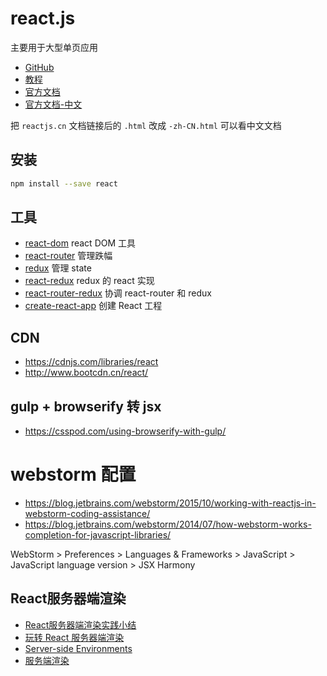 # react.js

主要用于大型单页应用

* [GitHub](https://github.com/facebook/react)
* [教程](http://www.ruanyifeng.com/blog/2015/03/react.html)
* [官方文档](https://facebook.github.io/react/)
* [官方文档-中文](http://reactjs.cn/react/docs/getting-started-zh-CN.html)

把 `reactjs.cn` 文档链接后的 `.html` 改成 `-zh-CN.html` 可以看中文文档

## 安装

```sh
npm install --save react
```

## 工具

* [react-dom](https://github.com/facebook/react/tree/master/packages/react-dom) react DOM 工具
* [react-router](https://github.com/reactjs/react-router) 管理跌幅
* [redux](https://github.com/reactjs/redux) 管理 state
* [react-redux](https://github.com/reactjs/react-redux) redux 的 react 实现
* [react-router-redux](https://github.com/reactjs/react-router-redux) 协调 react-router 和 redux
* [create-react-app](https://github.com/facebookincubator/create-react-app) 创建 React 工程

## CDN

* <https://cdnjs.com/libraries/react>
* <http://www.bootcdn.cn/react/>

## gulp + browserify 转 jsx

* <https://csspod.com/using-browserify-with-gulp/>

# webstorm 配置

* <https://blog.jetbrains.com/webstorm/2015/10/working-with-reactjs-in-webstorm-coding-assistance/>
* <https://blog.jetbrains.com/webstorm/2014/07/how-webstorm-works-completion-for-javascript-libraries/>

WebStorm > Preferences > Languages & Frameworks > JavaScript > JavaScript language version > JSX Harmony

## React服务器端渲染

* [React服务器端渲染实践小结](http://www.alloyteam.com/2015/10/8783/)
* [玩转 React 服务器端渲染](https://blog.coding.net/blog/React-server-rendering)
* [Server-side Environments](http://reactjs.cn/react/docs/environments.html)
* [服务端渲染](http://cn.redux.js.org/docs/recipes/ServerRendering.html)
